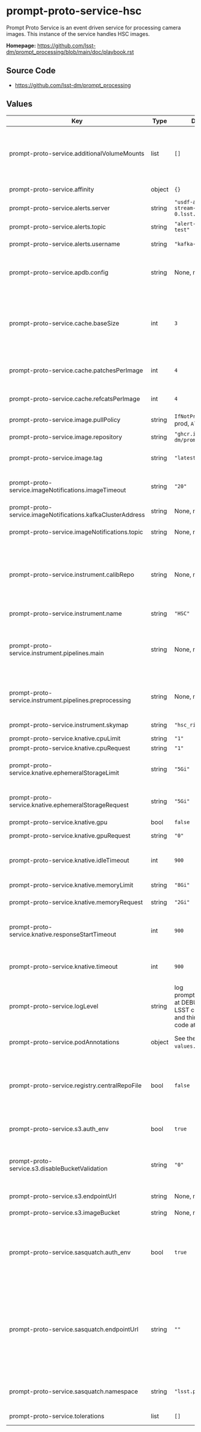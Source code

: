# prompt-proto-service-hsc

Prompt Proto Service is an event driven service for processing camera images. This instance of the service handles HSC images.

**Homepage:** <https://github.com/lsst-dm/prompt_processing/blob/main/doc/playbook.rst>

## Source Code

* <https://github.com/lsst-dm/prompt_processing>

## Values

| Key | Type | Default | Description |
|-----|------|---------|-------------|
| prompt-proto-service.additionalVolumeMounts | list | `[]` | Kubernetes YAML configs for extra container volume(s). Any volumes required by other config options are automatically handled by the Helm chart. |
| prompt-proto-service.affinity | object | `{}` | Affinity rules for the prompt processing pods |
| prompt-proto-service.alerts.server | string | `"usdf-alert-stream-dev-broker-0.lsst.cloud:9094"` | Server address for the alert stream |
| prompt-proto-service.alerts.topic | string | `"alert-stream-test"` | Topic name where alerts will be sent |
| prompt-proto-service.alerts.username | string | `"kafka-admin"` | Username for sending alerts to the alert stream |
| prompt-proto-service.apdb.config | string | None, must be set | URL to a serialized APDB configuration, or the "label:" prefix followed by the indexed name of such a config. |
| prompt-proto-service.cache.baseSize | int | `3` | The default number of datasets of each type to keep. The pipeline only needs one of most dataset types (one bias, one flat, etc.), so this is roughly the number of visits that fit in the cache. |
| prompt-proto-service.cache.patchesPerImage | int | `4` | A factor by which to multiply `baseSize` for templates and other patch-based datasets. |
| prompt-proto-service.cache.refcatsPerImage | int | `4` | A factor by which to multiply `baseSize` for refcat datasets. |
| prompt-proto-service.image.pullPolicy | string | `IfNotPresent` in prod, `Always` in dev | Pull policy for the PP image |
| prompt-proto-service.image.repository | string | `"ghcr.io/lsst-dm/prompt-service"` | Image to use in the PP deployment |
| prompt-proto-service.image.tag | string | `"latest"` | Overrides the image tag whose default is the chart appVersion. |
| prompt-proto-service.imageNotifications.imageTimeout | string | `"20"` | Timeout to wait after expected script completion for raw image arrival (seconds). |
| prompt-proto-service.imageNotifications.kafkaClusterAddress | string | None, must be set | Hostname and port of the Kafka provider |
| prompt-proto-service.imageNotifications.topic | string | None, must be set | Topic where raw image arrival notifications appear |
| prompt-proto-service.instrument.calibRepo | string | None, must be set | URI to the shared repo used for calibrations, templates, and pipeline outputs. If `registry.centralRepoFile` is set, this URI points to a local redirect instead of the central repo itself. |
| prompt-proto-service.instrument.name | string | `"HSC"` | The "short" name of the instrument |
| prompt-proto-service.instrument.pipelines.main | string | None, must be set | Machine-readable string describing which pipeline(s) should be run for which visits. Notation is complex and still in flux; see [the source code](https://github.com/lsst-dm/prompt_processing/blob/main/python/activator/config.py) for examples. |
| prompt-proto-service.instrument.pipelines.preprocessing | string | None, must be set | Machine-readable string describing which pipeline(s) should be run before which visits' raw arrival. |
| prompt-proto-service.instrument.skymap | string | `"hsc_rings_v1"` | Skymap to use with the instrument |
| prompt-proto-service.knative.cpuLimit | string | `"1"` | The maximum cpu cores. |
| prompt-proto-service.knative.cpuRequest | string | `"1"` | The cpu cores requested. |
| prompt-proto-service.knative.ephemeralStorageLimit | string | `"5Gi"` | The maximum storage space allowed for each container (mostly local Butler). |
| prompt-proto-service.knative.ephemeralStorageRequest | string | `"5Gi"` | The storage space reserved for each container (mostly local Butler). |
| prompt-proto-service.knative.gpu | bool | `false` | GPUs enabled. |
| prompt-proto-service.knative.gpuRequest | string | `"0"` | The number of GPUs to request. |
| prompt-proto-service.knative.idleTimeout | int | `900` | Maximum time that a container can send nothing to the fanout service (seconds). |
| prompt-proto-service.knative.memoryLimit | string | `"8Gi"` | The maximum memory limit. |
| prompt-proto-service.knative.memoryRequest | string | `"2Gi"` | The minimum memory to request. |
| prompt-proto-service.knative.responseStartTimeout | int | `900` | Maximum time that a container can send nothing to the fanout service after initial submission (seconds). |
| prompt-proto-service.knative.timeout | int | `900` | Maximum time that a container can respond to a next_visit request (seconds). |
| prompt-proto-service.logLevel | string | log prompt_processing at DEBUG, other LSST code at INFO, and third-party code at WARNING. | Requested logging levels in the format of [Middleware's \-\-log-level argument](https://pipelines.lsst.io/v/daily/modules/lsst.daf.butler/scripts/butler.html#cmdoption-butler-log-level). |
| prompt-proto-service.podAnnotations | object | See the `values.yaml` file. | Annotations for the prompt-proto-service pod |
| prompt-proto-service.registry.centralRepoFile | bool | `false` | If set, this application's Vault secret must contain a `central_repo_file` key containing a remote Butler configuration, and `instrument.calibRepo` is the local path where this file is mounted. |
| prompt-proto-service.s3.auth_env | bool | `true` | If set, get S3 credentials from this application's Vault secret. |
| prompt-proto-service.s3.disableBucketValidation | string | `"0"` | Set this to disable validation of S3 bucket names, allowing Ceph multi-tenant colon-separated names to be used. |
| prompt-proto-service.s3.endpointUrl | string | None, must be set | S3 endpoint containing `imageBucket` |
| prompt-proto-service.s3.imageBucket | string | None, must be set | Bucket containing the incoming raw images |
| prompt-proto-service.sasquatch.auth_env | bool | `true` | If set, this application's Vault secret must contain a `sasquatch_token` key containing the authentication token for `sasquatch.endpointUrl`. Leave unset to attempt anonymous access. |
| prompt-proto-service.sasquatch.endpointUrl | string | `""` | Url of the Sasquatch proxy server to upload metrics to. Leave blank to disable upload. This is a preliminary implementation of Sasquatch support, and this parameter may be deprecated if we instead support `SasquatchDatastore` in the future. |
| prompt-proto-service.sasquatch.namespace | string | `"lsst.prompt"` | Namespace in the Sasquatch system with which to associate metrics. |
| prompt-proto-service.tolerations | list | `[]` | Tolerations for the prompt processing pods |
